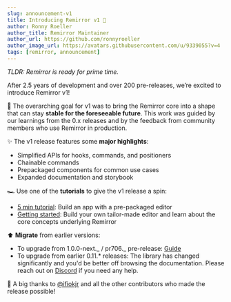 ```yaml
---
slug: announcement-v1
title: Introducing Remirror v1 🎉
author: Ronny Roeller
author_title: Remirror Maintainer
author_url: https://github.com/ronnyroeller
author_image_url: https://avatars.githubusercontent.com/u/9339055?v=4
tags: [remirror, announcement]
---
```


_TLDR: Remirror is ready for prime time._

<!-- truncate -->

After 2.5 years of development and over 200 pre-releases, we’re excited to introduce Remirror v1!

🎯 The overarching goal for v1 was to bring the Remirror core into a shape that can stay **stable for the foreseeable future**. This work was guided by our learnings from the 0.x releases and by the feedback from community members who use Remirror in production.

✨ The v1 release features some **major highlights**:

- Simplified APIs for hooks, commands, and positioners
- Chainable commands
- Prepackaged components for common use cases
- Expanded documentation and storybook

🏎️ Use one of the **tutorials** to give the v1 release a spin:

- [5 min tutorial](/docs/5-min-tutorial): Build an app with a pre-packaged editor
- [Getting started](/docs/getting-started/installation): Build your own tailor-made editor and learn about the core concepts underlying Remirror

⬆️ **Migrate** from earlier versions:

- To upgrade from 1.0.0-next._ / pr706._ pre-release: [Guide](/blog/migration-1.0.0)
- To upgrade from earlier 0.11.\* releases: The library has changed significantly and you'd be better off browsing the documentation. Please reach out on [Discord](https://remirror.io/chat) if you need any help.

🙏 A big thanks to [@ifiokjr](https://github.com/ifiokjr) and all the other contributors who made the release possible!
